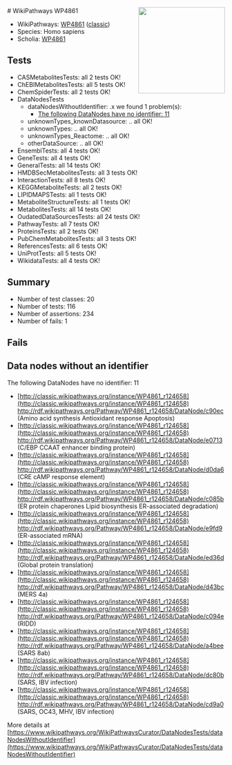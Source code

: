 <img style="float: right; width: 200px" src="https://upload.wikimedia.org/wikipedia/commons/thumb/8/83/Wplogo_with_text_500.png/640px-Wplogo_with_text_500.png" />
# WikiPathways WP4861

* WikiPathways: [WP4861](https://wikipathways.org/pathways/WP4861) ([classic](https://classic.wikipathways.org/instance/WP4861))
* Species: Homo sapiens
* Scholia: [WP4861](https://scholia.toolforge.org/wikipathways/WP4861)
## Tests
* CASMetabolitesTests: all 2 tests OK!
* ChEBIMetabolitesTests: all 5 tests OK!
* ChemSpiderTests: all 2 tests OK!
* DataNodesTests
    * dataNodesWithoutIdentifier: .x we found 1 problem(s):
        * [The following DataNodes have no identifier: 11](#8792c491)
    * unknownTypes_knownDatasource: .. all OK!
    * unknownTypes: .. all OK!
    * unknownTypes_Reactome: .. all OK!
    * otherDataSource: .. all OK!
* EnsemblTests: all 4 tests OK!
* GeneTests: all 4 tests OK!
* GeneralTests: all 14 tests OK!
* HMDBSecMetabolitesTests: all 3 tests OK!
* InteractionTests: all 8 tests OK!
* KEGGMetaboliteTests: all 2 tests OK!
* LIPIDMAPSTests: all 1 tests OK!
* MetaboliteStructureTests: all 1 tests OK!
* MetabolitesTests: all 14 tests OK!
* OudatedDataSourcesTests: all 24 tests OK!
* PathwayTests: all 7 tests OK!
* ProteinsTests: all 2 tests OK!
* PubChemMetabolitesTests: all 3 tests OK!
* ReferencesTests: all 6 tests OK!
* UniProtTests: all 5 tests OK!
* WikidataTests: all 4 tests OK!


## Summary

* Number of test classes: 20
* Number of tests: 116
* Number of assertions: 234
* Number of fails: 1

## Fails

<a name="8792c491" />

## Data nodes without an identifier

The following DataNodes have no identifier: 11

* [http://classic.wikipathways.org/instance/WP4861_r124658](http://classic.wikipathways.org/instance/WP4861_r124658) http://rdf.wikipathways.org/Pathway/WP4861_r124658/DataNode/c90ec (Amino acid synthesis
Antioxidant response
Apoptosis)
* [http://classic.wikipathways.org/instance/WP4861_r124658](http://classic.wikipathways.org/instance/WP4861_r124658) http://rdf.wikipathways.org/Pathway/WP4861_r124658/DataNode/e0713 (C/EBP
CCAAT enhancer binding protein)
* [http://classic.wikipathways.org/instance/WP4861_r124658](http://classic.wikipathways.org/instance/WP4861_r124658) http://rdf.wikipathways.org/Pathway/WP4861_r124658/DataNode/d0da6 (CRE
cAMP response element)
* [http://classic.wikipathways.org/instance/WP4861_r124658](http://classic.wikipathways.org/instance/WP4861_r124658) http://rdf.wikipathways.org/Pathway/WP4861_r124658/DataNode/c085b (ER protein chaperones
Lipid biosynthesis
ER-associated degradation)
* [http://classic.wikipathways.org/instance/WP4861_r124658](http://classic.wikipathways.org/instance/WP4861_r124658) http://rdf.wikipathways.org/Pathway/WP4861_r124658/DataNode/e9fd9 (ER-associated
mRNA)
* [http://classic.wikipathways.org/instance/WP4861_r124658](http://classic.wikipathways.org/instance/WP4861_r124658) http://rdf.wikipathways.org/Pathway/WP4861_r124658/DataNode/ed36d (Global protein
translation)
* [http://classic.wikipathways.org/instance/WP4861_r124658](http://classic.wikipathways.org/instance/WP4861_r124658) http://rdf.wikipathways.org/Pathway/WP4861_r124658/DataNode/d43bc (MERS 4a)
* [http://classic.wikipathways.org/instance/WP4861_r124658](http://classic.wikipathways.org/instance/WP4861_r124658) http://rdf.wikipathways.org/Pathway/WP4861_r124658/DataNode/c094e (RIDD)
* [http://classic.wikipathways.org/instance/WP4861_r124658](http://classic.wikipathways.org/instance/WP4861_r124658) http://rdf.wikipathways.org/Pathway/WP4861_r124658/DataNode/a4bee (SARS 8ab)
* [http://classic.wikipathways.org/instance/WP4861_r124658](http://classic.wikipathways.org/instance/WP4861_r124658) http://rdf.wikipathways.org/Pathway/WP4861_r124658/DataNode/dc80b (SARS, IBV infection)
* [http://classic.wikipathways.org/instance/WP4861_r124658](http://classic.wikipathways.org/instance/WP4861_r124658) http://rdf.wikipathways.org/Pathway/WP4861_r124658/DataNode/cd9a0 (SARS, OC43,
MHV, IBV infection)


More details at [https://www.wikipathways.org/WikiPathwaysCurator/DataNodesTests/dataNodesWithoutIdentifier](https://www.wikipathways.org/WikiPathwaysCurator/DataNodesTests/dataNodesWithoutIdentifier)

